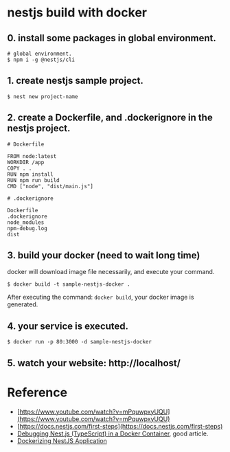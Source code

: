 # nestjs build with docker

## 0. install some packages in global environment. 
```
# global environment.
$ npm i -g @nestjs/cli
```

## 1. create nestjs sample project.
```
$ nest new project-name
```

## 2. create a Dockerfile, and .dockerignore in the nestjs project.
```
# Dockerfile

FROM node:latest
WORKDIR /app
COPY . .
RUN npm install
RUN npm run build
CMD ["node", "dist/main.js"]
```

```
# .dockerignore

Dockerfile
.dockerignore
node_modules
npm-debug.log
dist
```

## 3. build your docker (need to wait long time)
docker will download  image file necessarily, and execute your command.

```
$ docker build -t sample-nestjs-docker .
```

After executing the command: `docker build`, your docker image is generated.


## 4. your service is executed.
```
$ docker run -p 80:3000 -d sample-nestjs-docker
```

## 5. watch your website: http://localhost/


# Reference
- [https://www.youtube.com/watch?v=mPquwpxyUQU](https://www.youtube.com/watch?v=mPquwpxyUQU)
- [https://docs.nestjs.com/first-steps](https://docs.nestjs.com/first-steps)
- [Debugging Nest.js (TypeScript) in a Docker Container](https://qiita.com/rema424/items/36475ea7379e0d9c5972), good article.
- [Dockerizing NestJS Application](https://medium.com/@sujan.dumaru.official/dockerizing-nestjs-application-c4b25139fe4c)